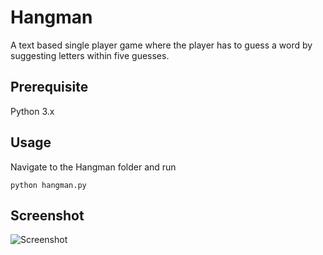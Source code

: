 # Hangman
A text based single player game where the player has to guess a word by 
suggesting letters within five guesses.

## Prerequisite
Python 3.x

## Usage
Navigate to the Hangman folder and run

``` python hangman.py ```

## Screenshot
![Screenshot](./assets/ss.png)